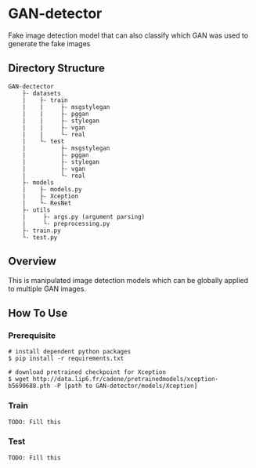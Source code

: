 # GAN-detector
Fake image detection model that can also classify which GAN was used to generate the fake images

## Directory Structure
```
GAN-dectector
    ├- datasets
    |    ├- train
    |    |     ├- msgstylegan
    |    |     ├- pggan
    |    |     ├- stylegan
    |    |     ├- vgan 
    |    |     └- real
    |    └- test 
    |          ├- msgstylegan
    |          ├- pggan
    |          ├- stylegan
    |          ├- vgan 
    |          └- real 
    ├- models
    |    ├- models.py
    |    ├- Xception
    |    └- ResNet
    ├- utils
    |     ├- args.py (argument parsing) 
    |     └- preprocessing.py
    ├- train.py
    └- test.py
```

## Overview
This is manipulated image detection models which can be globally applied to multiple GAN images.

## How To Use
### Prerequisite
```
# install dependent python packages
$ pip install -r requirements.txt

# download pretrained checkpoint for Xception
$ wget http://data.lip6.fr/cadene/pretrainedmodels/xception-b5690688.pth -P [path to GAN-detector/models/Xception]
```

### Train
```
TODO: Fill this
```

### Test
```
TODO: Fill this
```